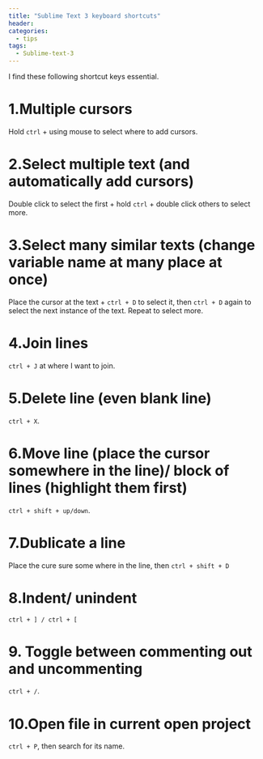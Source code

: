 ```yaml
---
title: "Sublime Text 3 keyboard shortcuts"
header:
categories:
  - tips
tags:
  - Sublime-text-3
---
```


I find these following shortcut keys essential.

# 1.Multiple cursors 

Hold `ctrl` + using mouse to select where to add cursors.

# 2.Select multiple text (and automatically add cursors)

Double click to select the first + hold `ctrl` + double click others to select more.

# 3.Select many similar texts (change variable name at many place at once) 

Place the cursor at the text + `ctrl + D` to select it, then `ctrl + D` again to select the next instance of the text. Repeat to select more.

# 4.Join lines

`ctrl + J` at where I want to join.

# 5.Delete line (even blank line)

`ctrl + X`.

# 6.Move line (place the cursor somewhere in the line)/ block of lines (highlight them first)

`ctrl + shift + up/down`.

# 7.Dublicate a line

Place the cure sure some where in the line, then `ctrl + shift + D`

# 8.Indent/ unindent

`ctrl + ] / ctrl + [`

# 9. Toggle between commenting out and uncommenting

`ctrl + /`.

# 10.Open file in current open project

`ctrl + P`, then search for its name.

